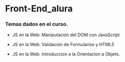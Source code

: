 # Front-End_alura

### Temas dados en el curso.

- JS en la Web: Manipulación del DOM con JavaScript

- JS en la Web: Validación de Formularios y HTML5

- JS en la Web: Introduccion a la Orientacion a Objeto.